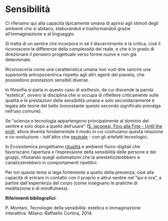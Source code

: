 # Sensibilità

Ci riferiamo qui alla capacità tipicamente umana di aprirsi agli stimoli degli ambienti che si abitano, elaborandoli e trasformandoli grazie all’immaginazione e al linguaggio.&#x20;

Si tratta di un sentire che incorpora in sé il discernimento e la critica, cioè il riconoscere le differenze della complessità del reale, e che è in grado di direzionare il pensiero progettuale verso forme nuove e non già determinate.

Riconoscerla come una caratteristica umana non vuol dire sancire una superiorità antropocentrica rispetto agli altri agenti del pianeta, che possiedono prestazioni sensibili diverse.

In filosofia si parla in questo caso di _aisthesis_, da cui discende la parola “estetica”, ovvero la disciplina che si occupa di riflettere criticamente sulle qualità e le prestazioni della sensibilità umana e solo secondariamente è legata alle teorie del bello (nonostante questo secondo significato prevalga nell’uso comune).

Se “scienza e tecnologia appartengono principalmente al dominio del sentire e solo dopo a quello dell’usare” ([S. Iaconesi, Fino alla Fine - Until the end](https://xdxd-vs-xdxd.medium.com/fino-alla-fine-until-the-end-ab639239140b)), allora diventa fondamentale il modo in cui costruiamo questa relazione e co-evoluzione - tutt'altro che [neutrale](mito-della-neutralita.md) - con gli artefatti tecnologici.

In Ecosistemica progettiamo [ritualità](ritualita.md) e ambienti fisico-digitali che favoriscano l’apertura e l’espressione della sensibilità delle persone e dei gruppi, rifiutando quegli automatismi che la anestetizzerebbero e canalizzerebbero in comportamenti ripetitivi.

Per noi questo tema si lega fortemente a quello della presenza, cioè alla capacità di entrare in contatto con il proprio e altrui sentire nel “qui e ora”, a partire dall'esperienza del corpo (come insegnano le pratiche di meditazione e di mindfulness).&#x20;

**Riferimenti bibliografici**:&#x20;

P. Montani, Tecnologie della sensibilità: estetica e immaginazione interattiva. Milano: Raffaello Cortina, 2014.
